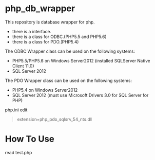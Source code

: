 php_db_wrapper
==============

This repository is database wrapper for php.
* there is a interface.
* there is a class for ODBC.(PHP5.5 and PHP5.6)
* there is a class for PDO.(PHP5.4)

The ODBC Wrapper class can be used on the following systems:
* PHP5.5/PHP5.6 on Windows Server2012 (installed SQLServer Native Client 11.0)
* SQL Server 2012


The PDO Wrapper class can be used on the following systems:
* PHP5.4 on Windows Server2012
* SQL Server 2012
(must use Microsoft Drivers 3.0 for SQL Server for PHP)

php.ini edit
> extension=php_pdo_sqlsrv_54_nts.dll

# How To Use
read test.php
